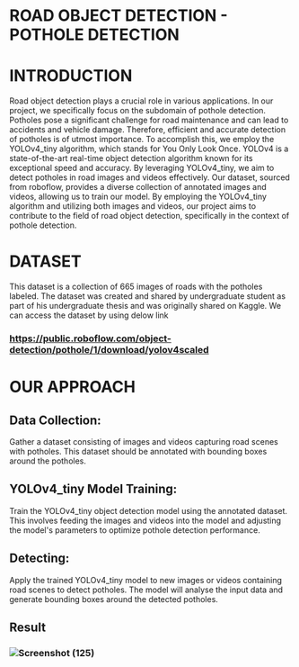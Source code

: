 # ROAD OBJECT DETECTION - POTHOLE DETECTION
# INTRODUCTION
Road object detection plays a crucial role in various applications. In our project, we specifically focus on the subdomain of pothole detection. Potholes pose a significant challenge for road maintenance and can lead to accidents and vehicle damage. 
Therefore, efficient and accurate detection of potholes is of utmost importance. To accomplish this, we employ the YOLOv4_tiny algorithm, which stands for You Only Look Once. 
YOLOv4 is a state-of-the-art real-time object detection algorithm known for its exceptional speed and accuracy. 
By leveraging YOLOv4_tiny, we aim to detect potholes in road images and videos effectively. Our dataset, sourced from roboflow, provides a diverse collection of annotated images and videos, allowing us to train our model. 
By employing the YOLOv4_tiny algorithm and utilizing both images and videos, our project aims to contribute to the field of road object detection, specifically in the context of pothole detection.
# DATASET 
This dataset is a collection of 665 images of roads with the potholes labeled. 
The dataset was created and shared by undergraduate student as part of his undergraduate thesis and was originally shared on Kaggle.
We can access the dataset by using delow link 
### https://public.roboflow.com/object-detection/pothole/1/download/yolov4scaled
# OUR APPROACH
## Data Collection: 
Gather a dataset consisting of images and videos capturing road scenes with potholes. 
This dataset should be annotated with bounding boxes around the potholes.
## YOLOv4_tiny Model Training: 
Train the YOLOv4_tiny object detection model using the annotated dataset. 
This involves feeding the images and videos into the model and adjusting the model's parameters to optimize pothole detection performance.
## Detecting: 
Apply the trained YOLOv4_tiny model to new images or videos containing road scenes to detect potholes. 
The model will analyse the input data and generate bounding boxes around the detected potholes.
## Result

### ![Screenshot (125)](https://github.com/ChallaHarika23/intelunnati_-AvengHERs-/assets/108352326/1b9554c9-4f58-4ad1-8fc3-cf6641593b9a)







